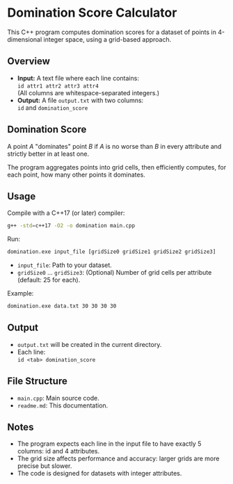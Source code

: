 # Domination Score Calculator

This C++ program computes domination scores for a dataset of points in 4-dimensional integer space, using a grid-based approach.

## Overview

- **Input:** A text file where each line contains:  
  `id attr1 attr2 attr3 attr4`  
  (All columns are whitespace-separated integers.)
- **Output:** A file `output.txt` with two columns:  
  `id` and `domination_score`

## Domination Score

A point _A_ "dominates" point _B_ if _A_ is no worse than _B_ in every attribute and strictly better in at least one.

The program aggregates points into grid cells, then efficiently computes, for each point, how many other points it dominates.

## Usage

Compile with a C++17 (or later) compiler:

```sh
g++ -std=c++17 -O2 -o domination main.cpp
```

Run:

```sh
domination.exe input_file [gridSize0 gridSize1 gridSize2 gridSize3]
```

- `input_file`: Path to your dataset.
- `gridSize0` ... `gridSize3`: (Optional) Number of grid cells per attribute (default: 25 for each).

Example:

```sh
domination.exe data.txt 30 30 30 30
```

## Output

- `output.txt` will be created in the current directory.
- Each line:  
  `id <tab> domination_score`

## File Structure

- `main.cpp`: Main source code.
- `readme.md`: This documentation.

## Notes

- The program expects each line in the input file to have exactly 5 columns: id and 4 attributes.
- The grid size affects performance and accuracy: larger grids are more precise but slower.
- The code is designed for datasets with integer attributes.

